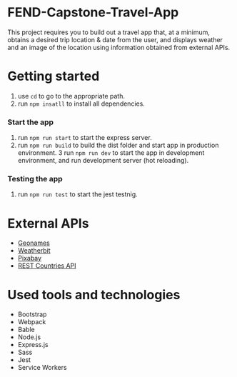 # FEND-Capstone-Travel-App
This project requires you to build out a travel app that, at a minimum, obtains a desired trip location &amp; date from the user, and displays weather and an image of the location using information obtained from external APIs.

# Getting started
1. use <code>cd</code> to go to the appropriate path.
2. run <code>npm insatll</code> to install all dependencies.
### Start the app
1. run <code>npm run start</code> to start the express server.
2. run <code>npm run build</code> to build the dist folder and start app in production environment.
3 run <code>npm run dev</code> to start the app in development environment, and run development server (hot reloading).
### Testing the app
1. run <code>npm run test</code> to start the jest testnig.

# External APIs
<ul>
  <li><a target="_blank" href="http://www.geonames.org/export/web-services.html">Geonames</a></li>
  <li><a target="_blank" href="https://www.weatherbit.io/account/create">Weatherbit</a></li>
  <li><a target="_blank" href="https://pixabay.com/api/docs/">Pixabay</a></li>
  <li><a target="_blank" href="https://restcountries.eu/">REST Countries API</a></li>
</ul>

# Used tools and technologies
<ul>
  <li>Bootstrap</li>
  <li>Webpack</li>
  <li>Bable</li>
  <li>Node.js</li>
  <li>Express.js</li>
  <li>Sass</li>
  <li>Jest</li>
  <li>Service Workers</li>
</ul>
